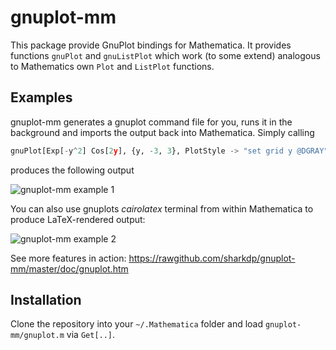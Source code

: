 gnuplot-mm
==========

This package provide GnuPlot bindings for Mathematica. It provides functions `gnuPlot` and `gnuListPlot` which work (to some extend) analogous to Mathematics own `Plot` and `ListPlot` functions.

Examples
--------
gnuplot-mm generates a gnuplot command file for you, runs it in the background and imports the output back into Mathematica.
Simply calling

```Python
gnuPlot[Exp[-y^2] Cos[2y], {y, -3, 3}, PlotStyle -> "set grid y @DGRAY"]
```

produces the following output

![](https://rawgithub.com/sharkdp/gnuplot-mm/master/doc/HTMLFiles/gnuplot_4.gif "gnuplot-mm example 1")

You can also use gnuplots *cairolatex* terminal from within Mathematica to produce LaTeX-rendered output:

![](https://raw.github.com/sharkdp/gnuplot-mm/master/doc/HTMLFiles/gnuplot_10.gif "gnuplot-mm example 2")


See more features in action: https://rawgithub.com/sharkdp/gnuplot-mm/master/doc/gnuplot.htm

Installation
------------

Clone the repository into your `~/.Mathematica` folder and load `gnuplot-mm/gnuplot.m` via `Get[..]`.
